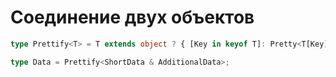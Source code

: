 # Соединение двух объектов

```ts
type Prettify<T> = T extends object ? { [Key in keyof T]: Pretty<T[Key]> } : T;

type Data = Prettify<ShortData & AdditionalData>;
```

